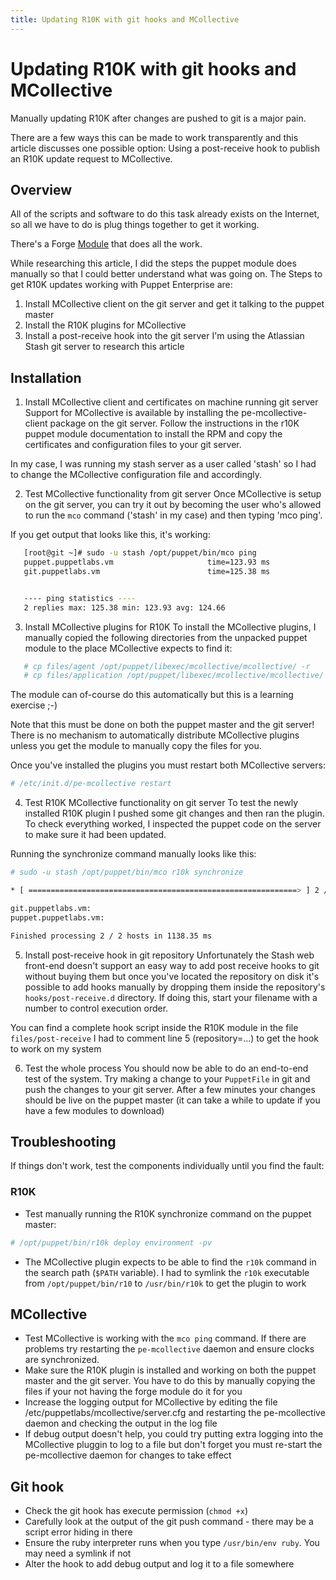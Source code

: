 ```yaml
---
title: Updating R10K with git hooks and MCollective
---
```

# Updating R10K with git hooks and MCollective
Manually updating R10K after changes are pushed to git is a major pain.

There are a few ways this can be made to work transparently and this article discusses one possible option: Using a post-receive hook to publish an R10K update request to MCollective.

## Overview
All of the scripts and software to do this task already exists on the Internet, so all we have to do is plug things together to get it working.

There's a Forge [Module](https://github.com/acidprime/r10k) that does all the work.

While researching this article, I did the steps the puppet module does manually so that I could better understand what was going on. The Steps to get R10K updates working with Puppet Enterprise are:

1. Install MCollective client on the git server and get it talking to the puppet master
2. Install the R10K plugins for MCollective
3. Install a post-receive hook into the git server
I'm using the Atlassian Stash git server to research this article

## Installation
1. Install MCollective client and certificates on machine running git server
Support for MCollective is available by installing the pe-mcollective-client package on the git server. Follow the instructions in the r10K puppet module documentation to install the RPM and copy the certificates and configuration files to your git server.

In my case, I was running my stash server as a user called 'stash' so I had to change the MCollective configuration file and accordingly.

2. Test MCollective functionality from git server
Once MCollective is setup on the git server, you can try it out by becoming the user who's allowed to run the `mco` command ('stash' in my case) and then typing 'mco ping'.

If you get output that looks like this, it's working:
```bash
   [root@git ~]# sudo -u stash /opt/puppet/bin/mco ping
   puppet.puppetlabs.vm                     time=123.93 ms
   git.puppetlabs.vm                        time=125.38 ms


   ---- ping statistics ----
   2 replies max: 125.38 min: 123.93 avg: 124.66
```
3. Install MCollective plugins for R10K
To install the MCollective plugins, I manually copied the following directories from the unpacked puppet module to the place MCollective expects to find it:
```bash
   # cp files/agent /opt/puppet/libexec/mcollective/mcollective/ -r
   # cp files/application /opt/puppet/libexec/mcollective/mcollective/ -r
```
The module can of-course do this automatically but this is a learning exercise ;-)

Note that this must be done on both the puppet master and the git server! There is no mechanism to automatically distribute MCollective plugins unless you get the module to manually copy the files for you.

Once you've installed the plugins you must restart both MCollective servers:
```bash
# /etc/init.d/pe-mcollective restart
```

4. Test R10K MCollective functionality on git server
To test the newly installed R10K plugin I pushed some git changes and then ran the plugin. To check everything worked, I inspected the puppet code on the server to make sure it had been updated.

Running the synchronize command manually looks like this:
```bash
# sudo -u stash /opt/puppet/bin/mco r10k synchronize

* [ ============================================================> ] 2 / 2

git.puppetlabs.vm:
puppet.puppetlabs.vm:

Finished processing 2 / 2 hosts in 1138.35 ms
```

5. Install post-receive hook in git repository
Unfortunately the Stash web front-end doesn't support an easy way to add post receive hooks to git without buying them but once you've located the repository on disk it's possible to add hooks manually by dropping them inside the repository's `hooks/post-receive.d` directory. If doing this, start your filename with a number to control execution order.

You can find a complete hook script inside the R10K module in the file `files/post-receive` I had to comment line 5 (repository=...) to get the hook to work on my system

6. Test the whole process
You should now be able to do an end-to-end test of the system. Try making a change to your `PuppetFile` in git and push the changes to your git server. After a few minutes your changes should be live on the puppet master (it can take a while to update if you have a few modules to download)

## Troubleshooting
If things don't work, test the components individually until you find the fault:

### R10K
* Test manually running the R10K synchronize command on the puppet master:
```bash
# /opt/puppet/bin/r10k deploy environment -pv
```
* The MCollective plugin expects to be able to find the `r10k` command in the search path (`$PATH` variable). I had to symlink the `r10k` executable from `/opt/puppet/bin/r10` to `/usr/bin/r10k` to get the plugin to work

## MCollective
* Test MCollective is working with the `mco ping` command. If there are problems try restarting the `pe-mcollective` daemon and ensure clocks are synchronized.
* Make sure the R10K plugin is installed and working on both the puppet master and the git server. You have to do this by manually copying the files if your not having the forge module do it for you
* Increase the logging output for MCollective by editing the file /etc/puppetlabs/mcollective/server.cfg and restarting the pe-mcollective daemon and checking the output in the log file
* If debug output doesn't help, you could try putting extra logging into the MCollective pluggin to log to a file but don't forget you must re-start the pe-mcollective daemon for changes to take effect

## Git hook
* Check the git hook has execute permission (`chmod +x`)
* Carefully look at the output of the git push command - there may be a script error hiding in there
* Ensure the ruby interpreter runs when you type `/usr/bin/env ruby`. You may need a symlink if not
* Alter the hook to add debug output and log it to a file somewhere
